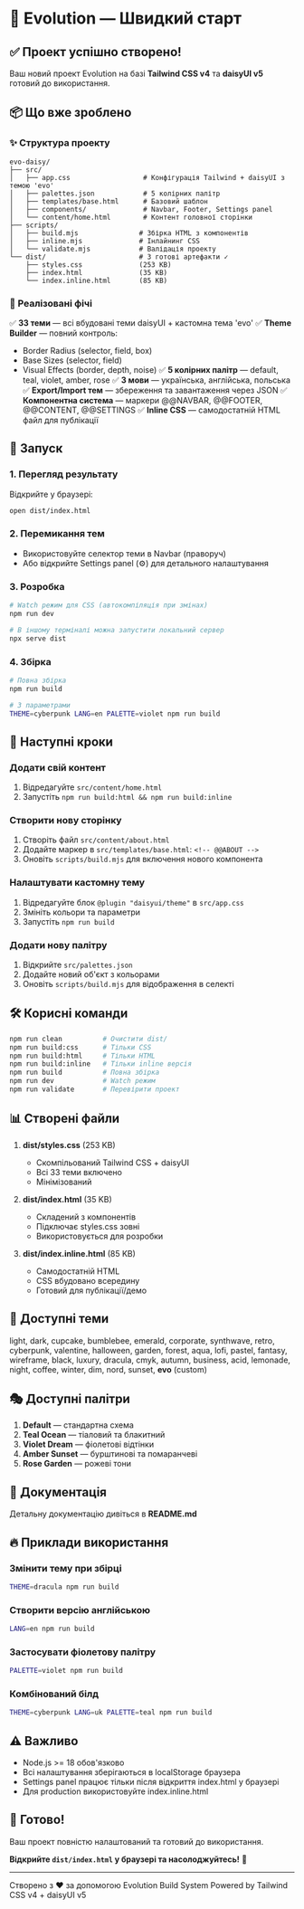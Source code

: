 # 🚀 Evolution — Швидкий старт

## ✅ Проект успішно створено!

Ваш новий проект Evolution на базі **Tailwind CSS v4** та **daisyUI v5** готовий до використання.

## 📦 Що вже зроблено

### ✨ Структура проекту
```
evo-daisy/
├── src/
│   ├── app.css                  # Конфігурація Tailwind + daisyUI з темою 'evo'
│   ├── palettes.json            # 5 колірних палітр
│   ├── templates/base.html      # Базовий шаблон
│   ├── components/              # Navbar, Footer, Settings panel
│   └── content/home.html        # Контент головної сторінки
├── scripts/
│   ├── build.mjs               # Збірка HTML з компонентів
│   ├── inline.mjs              # Інлайнинг CSS
│   └── validate.mjs            # Валідація проекту
└── dist/                       # 3 готові артефакти ✓
    ├── styles.css              (253 KB)
    ├── index.html              (35 KB)
    └── index.inline.html       (85 KB)
```

### 🎨 Реалізовані фічі

✅ **33 теми** — всі вбудовані теми daisyUI + кастомна тема 'evo'
✅ **Theme Builder** — повний контроль:
  - Border Radius (selector, field, box)
  - Base Sizes (selector, field)
  - Visual Effects (border, depth, noise)
✅ **5 колірних палітр** — default, teal, violet, amber, rose
✅ **3 мови** — українська, англійська, польська
✅ **Export/Import тем** — збереження та завантаження через JSON
✅ **Компонентна система** — маркери @@NAVBAR, @@FOOTER, @@CONTENT, @@SETTINGS
✅ **Inline CSS** — самодостатній HTML файл для публікації

## 🏃 Запуск

### 1. Перегляд результату

Відкрийте у браузері:
```bash
open dist/index.html
```

### 2. Перемикання тем

- Використовуйте селектор теми в Navbar (праворуч)
- Або відкрийте Settings panel (⚙️) для детального налаштування

### 3. Розробка

```bash
# Watch режим для CSS (автокомпіляція при змінах)
npm run dev

# В іншому терміналі можна запустити локальний сервер
npx serve dist
```

### 4. Збірка

```bash
# Повна збірка
npm run build

# З параметрами
THEME=cyberpunk LANG=en PALETTE=violet npm run build
```

## 🎯 Наступні кроки

### Додати свій контент
1. Відредагуйте `src/content/home.html`
2. Запустіть `npm run build:html && npm run build:inline`

### Створити нову сторінку
1. Створіть файл `src/content/about.html`
2. Додайте маркер в `src/templates/base.html`: `<!-- @@ABOUT -->`
3. Оновіть `scripts/build.mjs` для включення нового компонента

### Налаштувати кастомну тему
1. Відредагуйте блок `@plugin "daisyui/theme"` в `src/app.css`
2. Змініть кольори та параметри
3. Запустіть `npm run build`

### Додати нову палітру
1. Відкрийте `src/palettes.json`
2. Додайте новий об'єкт з кольорами
3. Оновіть `scripts/build.mjs` для відображення в селекті

## 🛠 Корисні команди

```bash
npm run clean          # Очистити dist/
npm run build:css      # Тільки CSS
npm run build:html     # Тільки HTML
npm run build:inline   # Тільки inline версія
npm run build          # Повна збірка
npm run dev            # Watch режим
npm run validate       # Перевірити проект
```

## 📊 Створені файли

1. **dist/styles.css** (253 KB)
   - Скомпільований Tailwind CSS + daisyUI
   - Всі 33 теми включено
   - Мінімізований

2. **dist/index.html** (35 KB)
   - Складений з компонентів
   - Підключає styles.css зовні
   - Використовується для розробки

3. **dist/index.inline.html** (85 KB)
   - Самодостатній HTML
   - CSS вбудовано всередину
   - Готовий для публікації/демо

## 🎨 Доступні теми

light, dark, cupcake, bumblebee, emerald, corporate, synthwave, retro, cyberpunk, valentine, halloween, garden, forest, aqua, lofi, pastel, fantasy, wireframe, black, luxury, dracula, cmyk, autumn, business, acid, lemonade, night, coffee, winter, dim, nord, sunset, **evo** (custom)

## 🎭 Доступні палітри

1. **Default** — стандартна схема
2. **Teal Ocean** — тіаловий та блакитний
3. **Violet Dream** — фіолетові відтінки
4. **Amber Sunset** — бурштинові та помаранчеві
5. **Rose Garden** — рожеві тони

## 📖 Документація

Детальну документацію дивіться в **README.md**

## 🔥 Приклади використання

### Змінити тему при збірці
```bash
THEME=dracula npm run build
```

### Створити версію англійською
```bash
LANG=en npm run build
```

### Застосувати фіолетову палітру
```bash
PALETTE=violet npm run build
```

### Комбінований білд
```bash
THEME=cyberpunk LANG=uk PALETTE=teal npm run build
```

## ⚠️ Важливо

- Node.js >= 18 обов'язково
- Всі налаштування зберігаються в localStorage браузера
- Settings panel працює тільки після відкриття index.html у браузері
- Для production використовуйте index.inline.html

## 🎉 Готово!

Ваш проект повністю налаштований та готовий до використання. 

**Відкрийте `dist/index.html` у браузері та насолоджуйтесь!** 🚀

---

Створено з ❤️ за допомогою Evolution Build System
Powered by Tailwind CSS v4 + daisyUI v5

